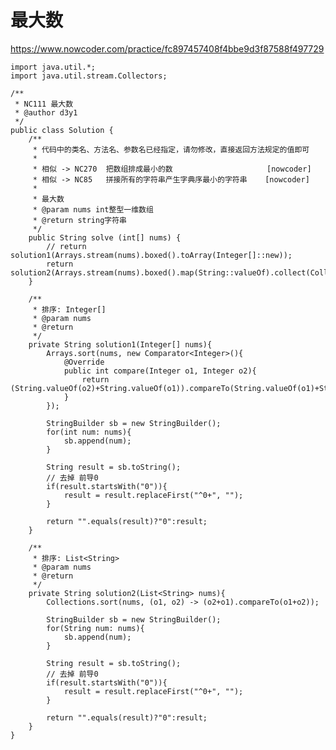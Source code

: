 # 最大数
https://www.nowcoder.com/practice/fc897457408f4bbe9d3f87588f497729

    import java.util.*;
    import java.util.stream.Collectors;
    
    /**
     * NC111 最大数
     * @author d3y1
     */
    public class Solution {
        /**
         * 代码中的类名、方法名、参数名已经指定，请勿修改，直接返回方法规定的值即可
         *
         * 相似 -> NC270  把数组排成最小的数                     [nowcoder]
         * 相似 -> NC85   拼接所有的字符串产生字典序最小的字符串    [nowcoder]
         *
         * 最大数
         * @param nums int整型一维数组
         * @return string字符串
         */
        public String solve (int[] nums) {
            // return solution1(Arrays.stream(nums).boxed().toArray(Integer[]::new));
            return solution2(Arrays.stream(nums).boxed().map(String::valueOf).collect(Collectors.toList()));
        }
    
        /**
         * 排序: Integer[]
         * @param nums
         * @return
         */
        private String solution1(Integer[] nums){
            Arrays.sort(nums, new Comparator<Integer>(){
                @Override
                public int compare(Integer o1, Integer o2){
                    return (String.valueOf(o2)+String.valueOf(o1)).compareTo(String.valueOf(o1)+String.valueOf(o2));
                }
            });
    
            StringBuilder sb = new StringBuilder();
            for(int num: nums){
                sb.append(num);
            }
    
            String result = sb.toString();
            // 去掉 前导0
            if(result.startsWith("0")){
                result = result.replaceFirst("^0+", "");
            }
    
            return "".equals(result)?"0":result;
        }
    
        /**
         * 排序: List<String>
         * @param nums
         * @return
         */
        private String solution2(List<String> nums){
            Collections.sort(nums, (o1, o2) -> (o2+o1).compareTo(o1+o2));
    
            StringBuilder sb = new StringBuilder();
            for(String num: nums){
                sb.append(num);
            }
    
            String result = sb.toString();
            // 去掉 前导0
            if(result.startsWith("0")){
                result = result.replaceFirst("^0+", "");
            }
    
            return "".equals(result)?"0":result;
        }
    }
    

